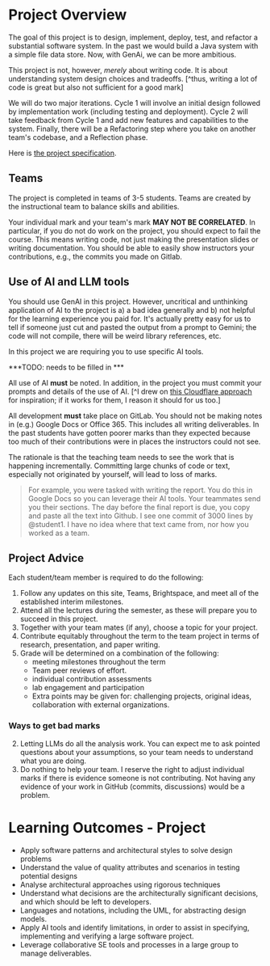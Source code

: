 # Project Overview

The goal of this project is to design, implement, deploy, test, and refactor a substantial software system. In the past we would build a Java system with a simple file data store. Now, with GenAi, we can be more ambitious. 

This project is not, however, *merely* about writing code. It is about understanding system design choices and tradeoffs. [^thus, writing a lot of code is great but also not sufficient for a good mark]

We will do two major iterations. Cycle 1 will involve an initial design followed by implementation work (including testing and deployment). Cycle 2 will take feedback from Cycle 1 and add new features and capabilities to the system. Finally, there will be a Refactoring step where you take on another team's codebase, and a Reflection phase. 

Here is [the project specification](project-spec.md).

## Teams 
The project is completed in teams of 3-5 students. Teams are created by the instructional team to balance skills and abilities. 

Your individual mark and your team's mark **MAY NOT BE CORRELATED**. In particular, if you do not do work on the project, you should expect to fail the course. This means writing code, not just making the presentation slides or writing documentation. You should be able to easily show instructors your contributions, e.g., the commits you made on Gitlab. 

## Use of AI and LLM tools
You should use GenAI in this project. However, uncritical and unthinking application of AI to the project is a) a bad idea generally and b) not helpful for the learning experience you paid for. It's actually pretty easy for us to tell if someone just cut and pasted the output from a prompt to Gemini; the code will not compile, there will be weird library references, etc. 

In this project we are requiring you to use specific AI tools. 

***TODO: needs to be filled in *** 

All use of AI **must** be noted. In addition, in the project you must commit your prompts and details of the use of AI. [^I drew on [this Cloudflare approach](https://www.maxemitchell.com/writings/i-read-all-of-cloudflares-claude-generated-commits/) for inspiration; if it works for them, I reason it should for us too.] 

All development **must** take place on GitLab. You should not be making notes in (e.g.) Google Docs or Office 365. This includes all writing deliverables. In the past students have gotten poorer marks than they expected because too much of their contributions were in places the instructors could not see.

The rationale is that the teaching team needs to see the work that is happening incrementally. Committing large chunks of code or text, especially not originated by yourself, will lead to loss of marks.

> For example, you were tasked with writing the report. You do this in Google Docs so you can leverage their AI tools. Your teammates send you their sections. The day before the final report is due, you copy and paste all the text into Github. I see one commit of 3000 lines by @student1. I have no idea where that text came from, nor how you worked as a team.
> 

## Project Advice

Each student/team member is required to do the following:

1. Follow any updates on this site, Teams, Brightspace, and meet all of the established interim milestones.
2. Attend all the lectures during the semester, as these will prepare you to succeed in this project.
3. Together with your team mates (if any), choose a topic for your project.
4. Contribute equitably throughout the term to the team project in terms of research, presentation, and paper writing.
5. Grade will be determined on a combination of the following:
    - meeting milestones throughout the term
    - Team peer reviews of effort.
    - individual contribution assessments
    - lab engagement and participation
    - Extra points may be given for: challenging projects, original ideas, collaboration with external organizations.

### Ways to get bad marks
2. Letting LLMs do all the analysis work. You can expect me to ask pointed questions about your assumptions, so your team needs to understand what you are doing.
5. Do nothing to help your team. I reserve the right to adjust individual marks if there is evidence someone is not contributing. Not having any evidence of your work in GitHub (commits, discussions) would be a problem. 

# Learning Outcomes - Project
- Apply software patterns and architectural styles to solve design problems
- Understand the value of quality attributes and scenarios in testing potential designs
- Analyse architectural approaches using rigorous techniques
- Understand what decisions are the architecturally significant decisions, and which should be left to developers.
- Languages and notations, including the UML, for abstracting design models.
- Apply AI tools and identify limitations, in order to assist in specifying, implementing and verifying a large software project.
- Leverage collaborative SE tools and processes in a large group to manage deliverables.